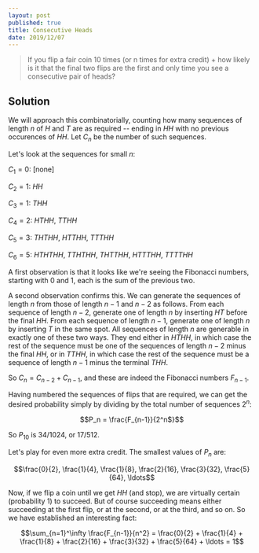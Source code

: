```yaml
---
layout: post
published: true
title: Consecutive Heads
date: 2019/12/07
---
```


>If you flip a fair coin 10 times (or n times for extra credit) + how likely is it that the final two flips are the first and only time you see a consecutive pair of heads?

<!--more-->

## Solution

We will approach this combinatorially, counting how many sequences of length $n$ of $H$ and $T$ are as required -- ending in $HH$ with no previous occurences of $HH$. Let $C_n$ be the number of such sequences.

Let's look at the sequences for small $n$:

$C_1 = 0$: [none]

$C_2 = 1$: $HH$

$C_3 = 1$: $THH$

$C_4 = 2$: $HTHH$, $TTHH$

$C_5 = 3$: $THTHH$, $HTTHH$, $TTTHH$

$C_6 = 5$: $HTHTHH$, $TTHTHH$, $THTTHH$, $HTTTHH$, $TTTTHH$

A first observation is that it looks like we're seeing the Fibonacci numbers, starting with $0$ and $1$, each is the sum of the previous two. 

A second observation confirms this. We can generate the sequences of length $n$ from those of length $n-1$ and $n-2$ as follows. From each sequence of length $n-2$, generate one of length $n$ by inserting $HT$ before the final $HH$. From each sequence of length $n-1$, generate one of length $n$ by inserting $T$ in the same spot. All sequences of length $n$ are generable in exactly one of these two ways. They end either in $HTHH$, in which case the rest of the sequence must be one of the sequences of length $n-2$ minus the final $HH$, or in $TTHH$, in which case the rest of the sequence must be a sequence of length $n-1$ minus the terminal $THH$.

So $C_n = C_{n-2} + C_{n-1}$, and these are indeed the Fibonacci numbers $F_{n-1}$.

Having numbered the sequences of flips that are required, we can get the desired probability simply by dividing by the total number of sequences $2^n$:

$$P_n = \frac{F_{n-1}}{2^n$}$$

So $P_{10}$ is $34/1024$, or $17/512$.

Let's play for even more extra credit. The smallest values of $P_n$ are:

$$\frac{0}{2}, \frac{1}{4}, \frac{1}{8}, \frac{2}{16}, \frac{3}{32}, \frac{5}{64}, \ldots$$

Now, if we flip a coin until we get $HH$ (and stop), we are virtually certain (probability $1$) to succeed. But of course succeeding means either succeeding at the first flip, or at the second, or at the third, and so on. So we have established an interesting fact:

$$\sum_{n=1}^\infty \frac{F_{n-1}}{n^2} = \frac{0}{2} + \frac{1}{4} + \frac{1}{8} + \frac{2}{16} + \frac{3}{32} + \frac{5}{64} + \ldots = 1$$

<br>